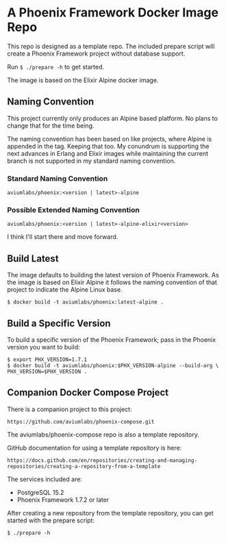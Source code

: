 A Phoenix Framework Docker Image Repo
=====================================

This repo is designed as a template repo. The included prepare script will 
create a Phoenix Framework project without database support. 

Run `$ ./prepare -h` to get started.

The image is based on the Elixir Alpine docker image. 

Naming Convention
-----------------
This project currently only produces an Alpine based platform. No plans to 
change that for the time being.

The naming convention has been based on like projects, where Alpine is 
appended in the tag. Keeping that too. My conundrum is supporting the next
advances in Erlang and Elixir images while maintaining the current branch is 
not supported in my standard naming convention.

### Standard Naming Convention

    aviumlabs/phoenix:<version | latest>-alpine

### Possible Extended Naming Convention

    aviumlabs/phoenix:<version | latest>-alpine-elixir<version>

I think I'll start there and move forward.

Build Latest
------------
The image defaults to building the latest version of Phoenix Framework. As the 
image is based on Elixir Alpine it follows the naming convention of that 
project to indicate the Alpine Linux base.

    $ docker build -t aviumlabs/phoenix:latest-alpine .
 
Build a Specific Version
------------------------
To build a specific version of the Phoenix Framework; pass in the Phoenix 
version you want to build: 


    $ export PHX_VERSION=1.7.1
    $ docker build -t aviumlabs/phoenix:$PHX_VERSION-alpine --build-arg \
    PHX_VERSION=$PHX_VERSION .

Companion Docker Compose Project
--------------------------------
There is a companion project to this project:

    https://github.com/aviumlabs/phoenix-compose.git

The aviumlabs/phoenix-compose repo is also a template repository. 

GitHub documentation for using a template repository is here:

    https://docs.github.com/en/repositories/creating-and-managing-repositories/creating-a-repository-from-a-template

The services included are:
- PostgreSQL 15.2
- Phoenix Framework 1.7.2 or later

After creating a new repository from the template repository, you can get 
started with the prepare script:

    $ ./prepare -h 
